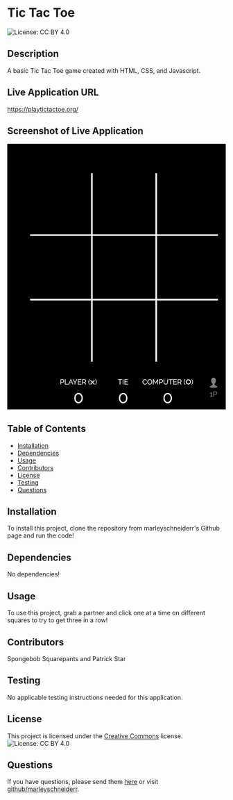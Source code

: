 # Tic Tac Toe 
![License: CC BY 4.0](https://img.shields.io/badge/License-CC%20BY%204.0-lightgrey.svg)
## Description
A basic Tic Tac Toe game created with HTML, CSS, and Javascript.

## Live Application URL
https://playtictactoe.org/

## Screenshot of Live Application
![alt-text](tic.png)

## Table of Contents
* [Installation](#installation)
* [Dependencies](#dependencies)
* [Usage](#usage)
* [Contributors](#contributors)
* [License](#license)
* [Testing](#testing)
* [Questions](#questions)

## Installation
To install this project, clone the repository from marleyschneiderr's Github page and run the code!

## Dependencies 
No dependencies!

## Usage
To use this project, grab a partner and click one at a time on different squares to try to get three in a row! 

## Contributors 
Spongebob Squarepants and Patrick Star

## Testing
No applicable testing instructions needed for this application.

## License

This project is licensed under the [Creative Commons](https://creativecommons.org/licenses/by/4.0/) license. ![License: CC BY 4.0](https://img.shields.io/badge/License-CC%20BY%204.0-lightgrey.svg)

## Questions
If you have questions, please send them [here](mailto:marleysue@gmail.com?subject=[GitHub]%20Dev%20Connect) or visit [github/marleyschneiderr](https://github.com/marleyschneiderr).